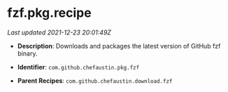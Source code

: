 # fzf.pkg.recipe

_Last updated 2021-12-23 20:01:49Z_

- **Description**: Downloads and packages the latest version of GitHub fzf binary.

- **Identifier**: `com.github.chefaustin.pkg.fzf`

- **Parent Recipes**: `com.github.chefaustin.download.fzf`
